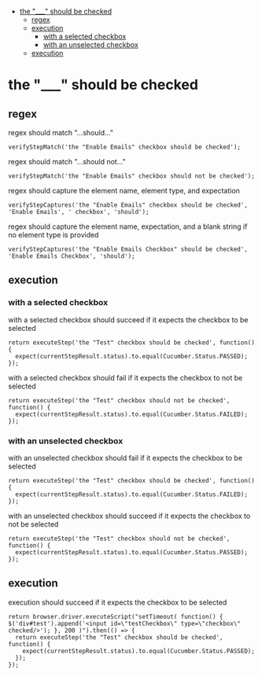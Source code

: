 * [the "\_\_\_" should be checked](the-"\_\_\_"-should-be-checked)
    * [regex](regex)
    * [execution](execution)
        * [with a selected checkbox](with-a-selected-checkbox)
        * [with an unselected checkbox](with-an-unselected-checkbox)
    * [execution](execution)
# the "\_\_\_" should be checked
## regex
 regex should match "...should..."

```
verifyStepMatch('the "Enable Emails" checkbox should be checked');
```


 regex should match "...should not..."

```
verifyStepMatch('the "Enable Emails" checkbox should not be checked');
```


 regex should capture the element name, element type, and expectation

```
verifyStepCaptures('the "Enable Emails" checkbox should be checked', 'Enable Emails', ' checkbox', 'should');
```


 regex should capture the element name, expectation, and a blank string if no element type is provided

```
verifyStepCaptures('the "Enable Emails Checkbox" should be checked', 'Enable Emails Checkbox', 'should');
```


## execution
### with a selected checkbox
 with a selected checkbox should succeed if it expects the checkbox to be selected

```
return executeStep('the "Test" checkbox should be checked', function() {
  expect(currentStepResult.status).to.equal(Cucumber.Status.PASSED);
});
```


 with a selected checkbox should fail if it expects the checkbox to not be selected

```
return executeStep('the "Test" checkbox should not be checked', function() {
  expect(currentStepResult.status).to.equal(Cucumber.Status.FAILED);
});
```


### with an unselected checkbox
 with an unselected checkbox should fail if it expects the checkbox to be selected

```
return executeStep('the "Test" checkbox should be checked', function() {
  expect(currentStepResult.status).to.equal(Cucumber.Status.FAILED);
});
```


 with an unselected checkbox should succeed if it expects the checkbox to not be selected

```
return executeStep('the "Test" checkbox should not be checked', function() {
  expect(currentStepResult.status).to.equal(Cucumber.Status.PASSED);
});
```


## execution
 execution should succeed if it expects the checkbox to be selected

```
return browser.driver.executeScript("setTimeout( function() { $('div#test').append('<input id=\"testCheckbox\" type=\"checkbox\" checked/>'); }, 200 )").then(() => {
  return executeStep('the "Test" checkbox should be checked', function() {
    expect(currentStepResult.status).to.equal(Cucumber.Status.PASSED);
  });
});
```
